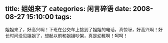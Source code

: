 title: 姐姐来了
categories: 闲言碎语
date: 2008-08-27 15:10:00
tags:
---

姐姐来了，好高兴啊！下班在公交车上接到了姐姐的电话，真惊讶，好高兴啊！好长时间没见姐姐了，想起以前和姐姐吵架，真是幼稚啊！呵呵！